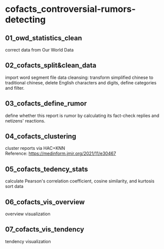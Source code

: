 # cofacts_controversial-rumors-detecting

## 01_owd_statistics_clean
correct data from Our World Data 

## 02_cofacts_split&clean_data
import word segment file
data cleansing: transform simplified chinese to traditional chinese, delete English characters and digits, define categories and filter. 

## 03_cofacts_define_rumor
define whether this report is rumor by calculating its fact-check replies and netizens' reactions. 

## 04_cofacts_clustering
cluster reports via HAC+KNN  
Reference: https://medinform.jmir.org/2021/11/e30467  

## 05_cofacts_tedency_stats
calculate Pearson's correlation coefficient, cosine similarity, and kurtosis  
sort data  

## 06_cofacts_vis_overview
overview visualization  

## 07_cofacts_vis_tendency
tendency visualization  
